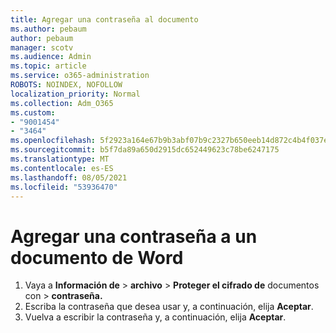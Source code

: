 ```yaml
---
title: Agregar una contraseña al documento
ms.author: pebaum
author: pebaum
manager: scotv
ms.audience: Admin
ms.topic: article
ms.service: o365-administration
ROBOTS: NOINDEX, NOFOLLOW
localization_priority: Normal
ms.collection: Adm_O365
ms.custom:
- "9001454"
- "3464"
ms.openlocfilehash: 5f2923a164e67b9b3abf07b9c2327b650eeb14d872c4b4f037e0c82a209c5728
ms.sourcegitcommit: b5f7da89a650d2915dc652449623c78be6247175
ms.translationtype: MT
ms.contentlocale: es-ES
ms.lasthandoff: 08/05/2021
ms.locfileid: "53936470"
---
```

# <a name="add-a-password-to-a-word-document"></a>Agregar una contraseña a un documento de Word

1. Vaya a **Información de**  >  **archivo**  >  **Proteger el cifrado de** documentos con  >  **contraseña.**
2. Escriba la contraseña que desea usar y, a continuación, elija **Aceptar**.
3. Vuelva a escribir la contraseña y, a continuación, elija **Aceptar**.